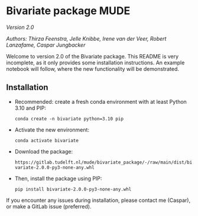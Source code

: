# Bivariate package MUDE
*Version 2.0*

*Authors: Thirza Feenstra, Jelle Knibbe, Irene van der Veer, Robert Lanzafame, Caspar Jungbacker*

Welcome to version 2.0 of the Bivariate package. This README is very incomplete, as it only provides some installation instructions. An example notebook will follow, where the new functionality will be demonstrated.

## Installation
- Recommended: create a fresh conda environment with at least Python 3.10 and PIP:
  
    ```conda create -n bivariate python=3.10 pip```

- Activate the new environment:
  
  ```conda activate bivariate```

- Download the package:
  
  ```https://gitlab.tudelft.nl/mude/bivariate_package/-/raw/main/dist/bivariate-2.0.0-py3-none-any.whl```

- Then, install the package using PIP:
  
  ```pip install bivariate-2.0.0-py3-none-any.whl```

If you encounter any issues during installation, please contact me (Caspar), or make a GitLab issue (preferred).